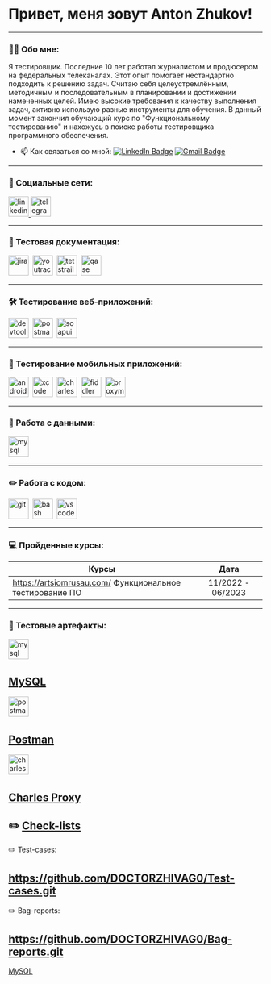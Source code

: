 # Привет, меня зовут Anton Zhukov!

---

### 👨‍💻 Обо мне:

Я тестировщик. Последние 10 лет работал журналистом и продюсером на федеральных телеканалах. Этот опыт помогает нестандартно подходить к решению задач. Считаю себя целеустремлённым, методичным и последовательным в планировании и достижении намеченных целей. Имею высокие требования к качеству выполнения задач, активно использую разные инструменты для обучения. В данный момент закончил обучающий курс по "Функциональному тестированию" и нахожусь в поиске работы тестировщика программного обеспечения.

- 📫 Как связаться со мной: [![LinkedIn Badge](https://img.shields.io/badge/-@aznews-blue?style=flat&logo=LinkedIn&logoColor=white)](https://linkedin.com/in/aznews/) [![Gmail Badge](https://img.shields.io/badge/-Gmail-red?style=flat&logo=Gmail&logoColor=white)](mailto:zhukov.pressa@mail.ru)

---

### 🤝 Социальные сети:

  <div id="badges">
    <a href="https://linkedin.com/in/aznews/" target="_blank">
      <img src="https://cdn-icons-png.flaticon.com/512/2504/2504799.png" width="40" height="40" alt="linkedin" />
    </a>
    <a href="https://t.me/dr_zhivago" target="_blank">
      <img src="https://cdn-icons-png.flaticon.com/512/2111/2111646.png" width="40" height="40" alt="telegram" />
    </a>
  </div>

---

### 📁 Тестовая документация:

<div>
  <img src="https://cdn.jsdelivr.net/gh/devicons/devicon/icons/jira/jira-original.svg" title="jira" alt="jira" width="40" height="40"/>&nbsp
  <img src="https://upload.wikimedia.org/wikipedia/commons/thumb/8/8d/YouTrack_Icon.svg/1024px-YouTrack_Icon.svg.png?20200803082248" title="youtrack" alt="youtrack" width="40" height="40"/>&nbsp
  <img src="https://codahosted.io/packs/21236/unversioned/assets/LOGO/ba1091c59bab89cd2fd0f289622731fe16113d7b00905abe64759c313a4b73b76c1b0426076ed76cb74752234c734131df46992d5b8b48fc13e264240e4f7119f736cfeb64df36ded54b5cbf6198b9cadedf18dd0cac5c7dbcd16e6336c29363cd1292ba" title="testrail" alt="tetstrail" width="40" height="40"/>&nbsp
  <img src="https://luna1.co/eb0187.png" title="qase" alt="qase" width="40" height="40"/>&nbsp
  
</div>

---

### 🛠 Тестирование веб-приложений:

<div>
  <img src="https://d33wubrfki0l68.cloudfront.net/38b5c953a4667366685d55db55d057c86db1fc54/a0fdc/static/acae6b24d940347661ca901ea07f47c1/chrome-dev-logo-icon.png" title="devtools" alt="devtools" width="40" height="40"/>&nbsp
  <img src="https://img.uxwing.com/wp-content/themes/uxwing/download/brands-social-media/postman-icon.svg" title="postman" alt="postman" width="40" height="40"/>&nbsp
  <img src="https://www.vippng.com/png/detail/310-3106873_soapui-soap-ui-logo-png.png" title="soapui" alt="soapui" width="40" height="40"/>&nbsp
</div>

---

### 📱 Тестирование мобильных приложений:

<div>
  <img src="https://cdn.jsdelivr.net/gh/devicons/devicon/icons/androidstudio/androidstudio-original.svg" title="android-studio" alt="android-studio" width="40" height="40"/>&nbsp
  <img src="https://cdn.jsdelivr.net/gh/devicons/devicon/icons/xcode/xcode-original.svg" title="xcode" alt="xcode" width="40" height="40"/>&nbsp
  <img src="https://cdn.icon-icons.com/icons2/3053/PNG/512/charles_proxy_macos_bigsur_icon_190302.png" title="charles-proxy" alt="charles-proxy" width="40" height="40"/>&nbsp
  <img src="https://www.megaleechers.com/storage/Fiddler-Everywhere-Icon.png" title="fiddler" alt="fiddler" width="40" height="40"/>&nbsp
  <img src="https://pbs.twimg.com/profile_images/1589614420766126080/slAIVDtr_400x400.jpg" title="proxyman" alt="proxyman" width="40" height="40"/>&nbsp
</div>


---

### 💾 Работа с данными:

<div>
  <img src="https://cdn.jsdelivr.net/gh/devicons/devicon/icons/mysql/mysql-original.svg" title="mysql" alt="mysql" width="40" height="40"/>&nbsp
 </div>

---

### ✏️ Работа с кодом:

<div>
  <img src="https://cdn.jsdelivr.net/gh/devicons/devicon/icons/git/git-original.svg" title="git" alt="git" width="40" height="40"/>&nbsp
  <img src="https://upload.wikimedia.org/wikipedia/commons/thumb/4/4b/Bash_Logo_Colored.svg/1024px-Bash_Logo_Colored.svg.png?20180723054350" title="bash" alt="bash" width="40" height="40"/>&nbsp
  <img src="https://cdn.jsdelivr.net/gh/devicons/devicon/icons/vscode/vscode-original.svg" title="vscode" alt="vscode" width="40" height="40"/>&nbsp
  
</div>

---

 ### 💻 Пройденные курсы:

| Курсы                                                           | Дата              |
| ----------------------------------------------------------------| :---------------: |
| https://artsiomrusau.com/  Функциональное тестирование ПО       | 11/2022 - 06/2023 |

---
 
 ### 📁 Тестовые артефакты:

 <div>
  <img src="https://cdn.jsdelivr.net/gh/devicons/devicon/icons/mysql/mysql-original.svg" title="mysql" alt="mysql" width="40" height="40"/>&nbsp         
</div> 

[MySQL](https://github.com/DOCTORZHIVAG0/SQL/)
--------------------------------------------------

<div>
  <img src="https://img.uxwing.com/wp-content/themes/uxwing/download/brands-social-media/postman-icon.svg" title="postman" alt="postman" width="40" height="40"/>&nbsp     
</div>

[Postman](https://github.com/DOCTORZHIVAG0/Postman/)
--------------------------------------------------

<div>
  <img src="https://cdn.icon-icons.com/icons2/3053/PNG/512/charles_proxy_macos_bigsur_icon_190302.png" title="charles-proxy" alt="charles-proxy" width="40" height="40"/>&nbsp     
</div> 

[Charles Proxy](https://github.com/DOCTORZHIVAG0/Charles-Proxy/)
---------------------------------------------------

✏️ [Check-lists](https://github.com/DOCTORZHIVAG0/Checklists/)
---------------------------------------------------

✏️ Test-cases:

https://github.com/DOCTORZHIVAG0/Test-cases.git
---------------------------------------------------
✏️ Bag-reports:

https://github.com/DOCTORZHIVAG0/Bag-reports.git
---------------------------------------------------


[MySQL](https://github.com/DOCTORZHIVAG0/SQL/)









